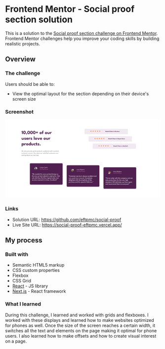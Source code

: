 # Frontend Mentor - Social proof section solution

This is a solution to the [Social proof section challenge on Frontend Mentor](https://www.frontendmentor.io/challenges/social-proof-section-6e0qTv_bA). Frontend Mentor challenges help you improve your coding skills by building realistic projects. 

## Overview

### The challenge

Users should be able to:

- View the optimal layout for the section depending on their device's screen size

### Screenshot

![](./screenshot.png)

### Links

- Solution URL: https://github.com/eftpmc/social-proof
- Live Site URL: https://social-proof-eftpmc.vercel.app/

## My process

### Built with

- Semantic HTML5 markup
- CSS custom properties
- Flexbox
- CSS Grid
- [React](https://reactjs.org/) - JS library
- [Next.js](https://nextjs.org/) - React framework

### What I learned

During this challenge, I learned and worked with grids and flexboxes. I worked with these displays and learned how to make websites optimized for phones as well. Once the size of the screen reaches a certain width, it switches all the text and elements on the page making it optimal for phone users. I also learned how to make offsets and how to create visual interest on a page. 
